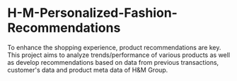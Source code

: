 # H-M-Personalized-Fashion-Recommendations
To enhance the shopping experience, product recommendations are key. This project aims to analyze trends/performance of various products as well as develop recommendations based on data from previous transactions, customer's data and product meta data of H&amp;M Group.

